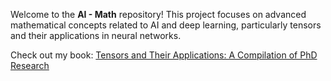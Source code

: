 Welcome to the **AI - Math** repository! This project focuses on advanced mathematical concepts related to AI and deep learning, particularly tensors and their applications in neural networks.

Check out my book: [Tensors and Their Applications: A Compilation of PhD Research](https://www.amazon.com/Tensors-Their-Applications-Compilation-Research-ebook/dp/B09KYKSDVG/ref=sr_1_7?dib=eyJ2IjoiMSJ9.u65xupnLByehmnmW2SfwTRTopHZncB-fJtxUCaVdM81MQAdTMf2ofHDz5_8YrMEn3jiCbHAJ6pEgPc_ci6gx2P6dMKMhlOpOUmzjdnTKJtcsE-CMlOJcZ0reoM21_AdcxOV22z7I2mAqdsNGTiJKfr2o0o51YVa1ejiEU15pWlTp77XV8U9FRN2Wh6AhKlr3.y3g9_cYRS4SEdaCdhKRdjASewR-dIQhjR1Dg7gS1jRw&dib_tag=se&qid=1748954467&refinements=p_27%3AKyra+Michel&s=books&sr=1-7)

